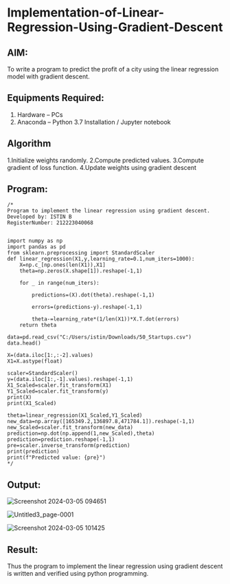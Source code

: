 # Implementation-of-Linear-Regression-Using-Gradient-Descent

## AIM:
To write a program to predict the profit of a city using the linear regression model with gradient descent.

## Equipments Required:
1. Hardware – PCs
2. Anaconda – Python 3.7 Installation / Jupyter notebook

## Algorithm
1.Initialize weights randomly.
2.Compute predicted values.
3.Compute gradient of loss function.
4.Update weights using gradient descent

## Program:
```
/*
Program to implement the linear regression using gradient descent.
Developed by: ISTIN B
RegisterNumber: 212223040068


import numpy as np
import pandas as pd
from sklearn.preprocessing import StandardScaler
def linear_regression(X1,y,learning_rate=0.1,num_iters=1000):
    X=np.c_[np.ones(len(X1)),X1]
    theta=np.zeros(X.shape[1]).reshape(-1,1)
    
    for _ in range(num_iters):
        
        predictions=(X).dot(theta).reshape(-1,1)
        
        errors=(predictions-y).reshape(-1,1)
        
        theta-=learning_rate*(1/len(X1))*X.T.dot(errors)
    return theta

data=pd.read_csv("C:/Users/istin/Downloads/50_Startups.csv")
data.head()

X=(data.iloc[1:,:-2].values)
X1=X.astype(float)

scaler=StandardScaler()
y=(data.iloc[1:,-1].values).reshape(-1,1)
X1_Scaled=scaler.fit_transform(X1)
Y1_Scaled=scaler.fit_transform(y)
print(X)
print(X1_Scaled)

theta=linear_regression(X1_Scaled,Y1_Scaled)
new_data=np.array([165349.2,136897.8,471784.1]).reshape(-1,1)
new_Scaled=scaler.fit_transform(new_data)
prediction=np.dot(np.append(1,new_Scaled),theta)
prediction=prediction.reshape(-1,1)
pre=scaler.inverse_transform(prediction)
print(prediction)
print(f"Predicted value: {pre}")
*/
```

## Output:
![Screenshot 2024-03-05 094651](https://github.com/Istin2005/Implementation-of-Linear-Regression-Using-Gradient-Descent/assets/144979137/095f09cd-c3a5-4f4a-b7a6-5b8c9dfd1db0)

![Untitled3_page-0001](https://github.com/Istin2005/Implementation-of-Linear-Regression-Using-Gradient-Descent/assets/144979137/e7a1f17e-88a9-4748-849a-7ed1357e7407)


![Screenshot 2024-03-05 101425](https://github.com/Istin2005/Implementation-of-Linear-Regression-Using-Gradient-Descent/assets/144979137/9b7dc615-4ca0-4a26-9607-2d606f0f4c47)




## Result:
Thus the program to implement the linear regression using gradient descent is written and verified using python programming.
